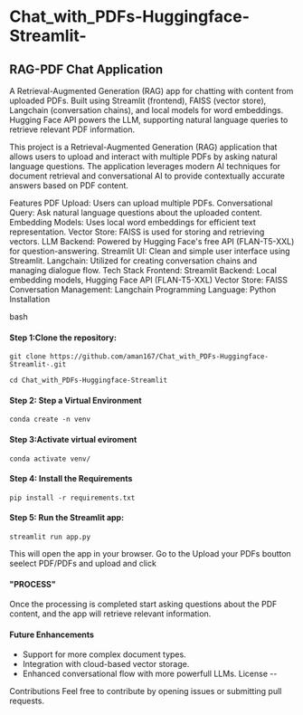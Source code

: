 # Chat_with_PDFs-Huggingface-Streamlit-

## RAG-PDF Chat Application
A Retrieval-Augmented Generation (RAG) app for chatting with content from uploaded PDFs. Built using Streamlit (frontend), FAISS (vector store), Langchain (conversation chains), and local models for word embeddings. Hugging Face API powers the LLM, supporting natural language queries to retrieve relevant PDF information.

This project is a Retrieval-Augmented Generation (RAG) application that allows users to upload and interact with multiple PDFs by asking natural language questions. The application leverages modern AI techniques for document retrieval and conversational AI to provide contextually accurate answers based on PDF content.

Features
PDF Upload: Users can upload multiple PDFs.
Conversational Query: Ask natural language questions about the uploaded content.
Embedding Models: Uses local word embeddings for efficient text representation.
Vector Store: FAISS is used for storing and retrieving vectors.
LLM Backend: Powered by Hugging Face's free API (FLAN-T5-XXL) for question-answering.
Streamlit UI: Clean and simple user interface using Streamlit.
Langchain: Utilized for creating conversation chains and managing dialogue flow.
Tech Stack
Frontend: Streamlit
Backend: Local embedding models, Hugging Face API (FLAN-T5-XXL)
Vector Store: FAISS
Conversation Management: Langchain
Programming Language: Python
Installation


bash
#### Step 1:Clone the repository:
```
git clone https://github.com/aman167/Chat_with_PDFs-Huggingface-Streamlit-.git

cd Chat_with_PDFs-Huggingface-Streamlit
```
#### Step 2: Step a Virtual Environment
```
conda create -n venv
```
#### Step 3:Activate virtual eviroment
```
conda activate venv/
```
#### Step 4: Install the Requirements 
```
pip install -r requirements.txt
```
#### Step 5: Run the Streamlit app:
```
streamlit run app.py
```

This will open the app in your browser.
Go to the Upload your PDFs boutton seelect PDF/PDFs and upload and click 
#### "PROCESS"
Once the processing is completed start asking questions about the PDF content, and the app will retrieve relevant information.

#### Future Enhancements
 - Support for more complex document types.
 - Integration with cloud-based vector storage.
 - Enhanced conversational flow with more powerfull LLMs.
License
--

Contributions
Feel free to contribute by opening issues or submitting pull requests.
